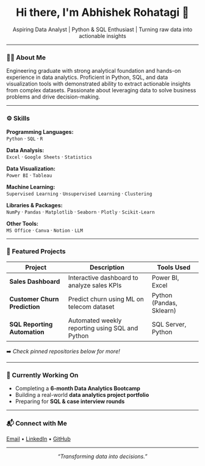 <h1 align="center">Hi there, I'm Abhishek Rohatagi 👋</h1>
<p align="center">
Aspiring Data Analyst | Python & SQL Enthusiast | Turning raw data into actionable insights
</p>

---

### 👨‍💻 About Me

Engineering graduate with strong analytical foundation and hands-on experience in data analytics. Proficient in Python, SQL, and data visualization tools with demonstrated ability to extract actionable insights from complex datasets. Passionate about leveraging data to solve business problems and drive decision-making.

---

### ⚙️ Skills

**Programming Languages:**  
`Python` · `SQL` · `R`

**Data Analysis:**  
`Excel` · `Google Sheets` · `Statistics`

**Data Visualization:**  
`Power BI` · `Tableau`

**Machine Learning:**  
`Supervised Learning` · `Unsupervised Learning` · `Clustering`

**Libraries & Packages:**  
`NumPy` · `Pandas` · `Matplotlib` · `Seaborn` · `Plotly` · `Scikit-Learn`

**Other Tools:**  
`MS Office` · `Canva` · `Notion` · `LLM`

---

### 📂 Featured Projects

| Project                           | Description                                         | Tools Used                       |
|-----------------------------------|-----------------------------------------------------|----------------------------------|
| **Sales Dashboard**               | Interactive dashboard to analyze sales KPIs         | Power BI, Excel                  |
| **Customer Churn Prediction**     | Predict churn using ML on telecom dataset           | Python (Pandas, Sklearn)         |
| **SQL Reporting Automation**      | Automated weekly reporting using SQL and Python     | SQL Server, Python               |

➡️ *Check pinned repositories below for more!*

---

### 🚀 Currently Working On

- Completing a **6-month Data Analytics Bootcamp**
- Building a real-world **data analytics project portfolio**
- Preparing for **SQL & case interview rounds**

---

### 📬 Connect with Me

[Email](mailto:yourmail@gmail.com) •
[LinkedIn](https://www.linkedin.com/in/yourlinkedin) •
[GitHub](https://github.com/yourusername)

---

<p align="center">
 <i>“Transforming data into decisions.”</i>
</p>
